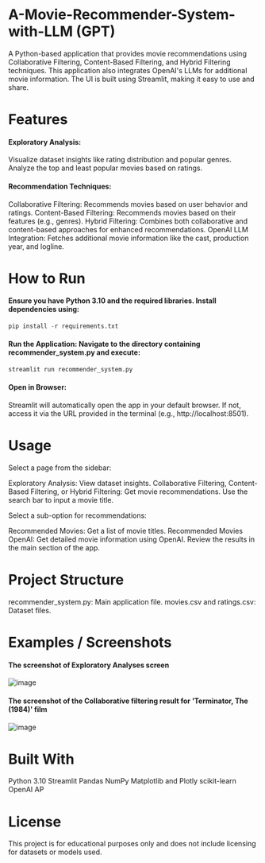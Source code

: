# A-Movie-Recommender-System-with-LLM (GPT)
A Python-based application that provides movie recommendations using Collaborative Filtering, Content-Based Filtering, and Hybrid Filtering techniques. This application also integrates OpenAI's LLMs for additional movie information. The UI is built using Streamlit, making it easy to use and share.


# Features
#### Exploratory Analysis:

Visualize dataset insights like rating distribution and popular genres.
Analyze the top and least popular movies based on ratings.

#### Recommendation Techniques:

Collaborative Filtering: Recommends movies based on user behavior and ratings.
Content-Based Filtering: Recommends movies based on their features (e.g., genres).
Hybrid Filtering: Combines both collaborative and content-based approaches for enhanced recommendations.
OpenAI LLM Integration: Fetches additional movie information like the cast, production year, and logline.


# How to Run
#### Ensure you have Python 3.10 and the required libraries. Install dependencies using:

```python
pip install -r requirements.txt
```
#### Run the Application: Navigate to the directory containing recommender_system.py and execute:
```python
streamlit run recommender_system.py
```
#### Open in Browser: 
Streamlit will automatically open the app in your default browser. If not, access it via the URL provided in the terminal (e.g., http://localhost:8501).

# Usage
Select a page from the sidebar:

Exploratory Analysis: View dataset insights.
Collaborative Filtering, Content-Based Filtering, or Hybrid Filtering: Get movie recommendations.
Use the search bar to input a movie title.

Select a sub-option for recommendations:

Recommended Movies: Get a list of movie titles.
Recommended Movies OpenAI: Get detailed movie information using OpenAI.
Review the results in the main section of the app.

# Project Structure
recommender_system.py: Main application file.
movies.csv and ratings.csv: Dataset files.

# Examples / Screenshots
#### The screenshot of Exploratory Analyses screen
![image](https://github.com/user-attachments/assets/cff96768-2d97-4ff9-b667-9ed5571dc02a)

#### The screenshot of the Collaborative filtering result for 'Terminator, The (1984)' film
![image](https://github.com/user-attachments/assets/96901e3f-b0e1-42be-bd6b-4488eabdadc6)



# Built With
Python 3.10
Streamlit
Pandas
NumPy
Matplotlib and Plotly
scikit-learn
OpenAI AP

# License
This project is for educational purposes only and does not include licensing for datasets or models used.


